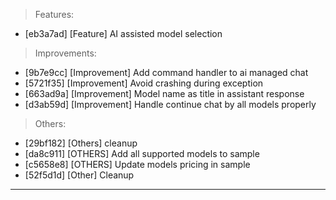 > Features:
- [eb3a7ad] [Feature] AI assisted model selection

> Improvements:
- [9b7e9cc] [Improvement] Add command handler to ai managed chat
- [5721f35] [Improvement] Avoid crashing during exception
- [663ad9a] [Improvement] Model name as title in assistant response
- [d3ab59d] [Improvement] Handle continue chat by all models properly

> Others:
- [29bf182] [Others] cleanup
- [da8c911] [OTHERS] Add all supported models to sample
- [c5658e8] [OTHERS] Update models pricing in sample
- [52f5d1d] [Other] Cleanup


---
